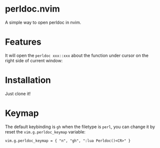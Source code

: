 # perldoc.nvim

A simple way to open perldoc in nvim.

# Features

It will open the `perldoc xxx::xxx` about the function under cursor on the right side of current window:

# Installation

Just clone it!

# Keymap

The default keybinding is `gh` when the filetype is `perl`, you can change it by reset the `vim.g.perldoc_keymap` variable:

    vim.g.perldoc_keymap = { "n", "gh", ":lua Perldoc()<CR>" }


